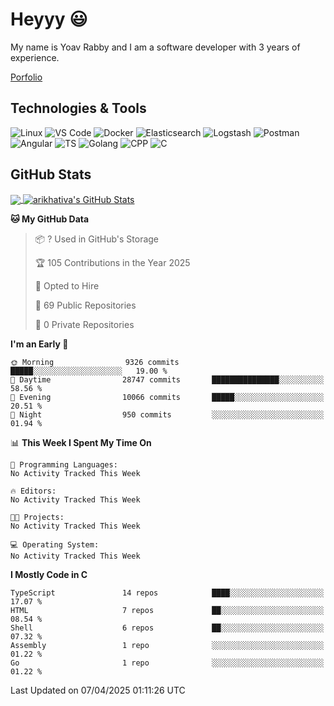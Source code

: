 
# Heyyy 😃
My name is Yoav Rabby and I am a software developer with 3 years of experience.

<a href="https://yoavrabby.com">
  Porfolio
</a>

## Technologies & Tools
![Linux](https://img.shields.io/badge/Linux-FCC624?style=flat&logo=linux&logoColor=black)
![VS Code](https://img.shields.io/badge/-VS%20Code-007ACC?style=flat-square&logo=visual-studio-code)
![Docker](https://img.shields.io/badge/Docker-E9F8FF?style=flat-square&logo=Docker)
![Elasticsearch](https://img.shields.io/badge/Elasticsearch-F8FDC5?style=flat-square&logo=elasticsearch&logoColor=lightblue)
![Logstash](https://img.shields.io/badge/Logstash-F8FDC5?style=flat-square&logo=logstash&logoColor=orange)
![Postman](https://img.shields.io/badge/Postman-F6BB43?style=flat-square&logo=Postman&logoColor=white)
![Angular](https://img.shields.io/badge/Angular-red?style=flat-square&logo=angular)
![TS](https://shields.io/badge/TypeScript-3178C6?logo=TypeScript&logoColor=FFF&style=flat-square)
![Golang](https://img.shields.io/badge/Golang-CBFBFD?style=flat-square&logo=go)
![CPP](https://img.shields.io/badge/C++-00599C?style=flat-square&logo=C%2B%2B&logoColor=white)
![C](https://img.shields.io/badge/C-F0F8FF?style=flat-square&logo=C)

## GitHub Stats
<a href="https://github.com/arikhativa/arikhativa">
  <img align="center" src="https://github-readme-stats.vercel.app/api/top-langs/?username=arikhativa&hide=java,html,tex&title_color=ffffff&text_color=c9cacc&icon_color=2bbc8a&bg_color=1d1f21&langs_count=3" />
</a>
<a href="https://github.com/arikhativa/arikhativa">
  <img align="center" src="https://github-readme-stats.vercel.app/api?username=arikhativa&show_icons=true&line_height=27&count_private=true&title_color=ffffff&text_color=c9cacc&icon_color=2bbc8a&bg_color=1d1f21" alt="arikhativa's GitHub Stats" />
</a>

<!--START_SECTION:waka-->
**🐱 My GitHub Data** 

> 📦 ? Used in GitHub's Storage 
 > 
> 🏆 105 Contributions in the Year 2025
 > 
> 💼 Opted to Hire
 > 
> 📜 69 Public Repositories 
 > 
> 🔑 0 Private Repositories 
 > 
**I'm an Early 🐤** 

```text
🌞 Morning                9326 commits        █████░░░░░░░░░░░░░░░░░░░░   19.00 % 
🌆 Daytime                28747 commits       ███████████████░░░░░░░░░░   58.56 % 
🌃 Evening                10066 commits       █████░░░░░░░░░░░░░░░░░░░░   20.51 % 
🌙 Night                  950 commits         ░░░░░░░░░░░░░░░░░░░░░░░░░   01.94 % 
```


📊 **This Week I Spent My Time On** 

```text
💬 Programming Languages: 
No Activity Tracked This Week

🔥 Editors: 
No Activity Tracked This Week

🐱‍💻 Projects: 
No Activity Tracked This Week

💻 Operating System: 
No Activity Tracked This Week
```

**I Mostly Code in C** 

```text
TypeScript               14 repos            ████░░░░░░░░░░░░░░░░░░░░░   17.07 % 
HTML                     7 repos             ██░░░░░░░░░░░░░░░░░░░░░░░   08.54 % 
Shell                    6 repos             ██░░░░░░░░░░░░░░░░░░░░░░░   07.32 % 
Assembly                 1 repo              ░░░░░░░░░░░░░░░░░░░░░░░░░   01.22 % 
Go                       1 repo              ░░░░░░░░░░░░░░░░░░░░░░░░░   01.22 % 
```




 Last Updated on 07/04/2025 01:11:26 UTC
<!--END_SECTION:waka-->
